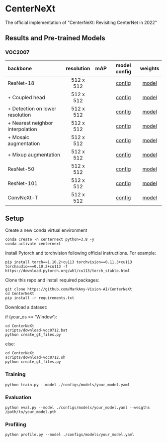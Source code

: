 # CenterNeXt
The official implementation of "CenterNeXt: Revisiting CenterNet in 2022"

## Results and Pre-trained Models

### VOC2007
| backbone | resolution | mAP | model config | weights |
|:---|:---:|:---:|:---:| :---:|
| ResNet-18 | 512 x 512  | | [config]() |[model]() |
| + Coupled head | 512 x 512  | | [config]() |[model]() |
| + Detection on lower resolution | 512 x 512  | | [config]() |[model]() |
| + Nearest neighbor interpolation | 512 x 512  | | [config]() |[model]() |
| + Mosaic augmentation  | 512 x 512  | | [config]() |[model]() |
| + Mixup augmentation | 512 x 512  | | [config]() |[model]() |
| ResNet-50 | 512 x 512  | | [config]() |[model]() |
| ResNet-101 | 512 x 512  | | [config]() |[model]() |
| ConvNeXt-T | 512 x 512  | | [config]() |[model]() |

## Setup
Create a new conda virtual environment

```
conda create -n centernext python=3.8 -y
conda activate centernext
```

Install Pytorch and torchvision following official instructions. For example:

```
pip install torch==1.10.2+cu113 torchvision==0.11.3+cu113 torchaudio===0.10.2+cu113 -f https://download.pytorch.org/whl/cu113/torch_stable.html
```

Clone this repo and install required packages:
```
git clone https://github.com/MarkAny-Vision-AI/CenterNeXt
cd CenterNeXt
pip install -r requirements.txt
```

Download a dataset:

if (your_os == 'Window'):
```
cd CenterNeXt
scripts/download-voc0712.bat
python create_gt_files.py
```
else:
```
cd CenterNeXt
scripts/download-voc0712.sh
python create_gt_files.py
```

### Training
```
python train.py --model ./configs/models/your_model.yaml
```

### Evaluation
```
python eval.py --model ./configs/models/your_model.yaml --weigths /path/to/your_model.pth
```

### Profiling
```
python profile.py --model ./configs/models/your_model.yaml
```